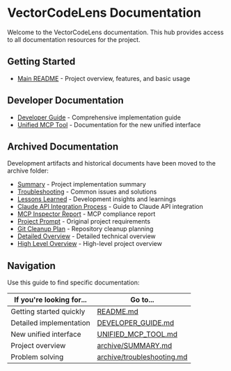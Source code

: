 # VectorCodeLens Documentation

Welcome to the VectorCodeLens documentation. This hub provides access to all documentation resources for the project.

## Getting Started

- [Main README](./README.md) - Project overview, features, and basic usage

## Developer Documentation

- [Developer Guide](./DEVELOPER_GUIDE.md) - Comprehensive implementation guide
- [Unified MCP Tool](./UNIFIED_MCP_TOOL.md) - Documentation for the new unified interface

## Archived Documentation

Development artifacts and historical documents have been moved to the archive folder:

- [Summary](./archive/SUMMARY.md) - Project implementation summary
- [Troubleshooting](./archive/troubleshooting.md) - Common issues and solutions
- [Lessons Learned](./archive/lessons_learned.md) - Development insights and learnings
- [Claude API Integration Process](./archive/CLAUDE-API-INTEGRATION-PROCESS.md) - Guide to Claude API integration
- [MCP Inspector Report](./archive/mcp_inspector_report.md) - MCP compliance report
- [Project Prompt](./archive/PROJECT_PROMPT.md) - Original project requirements
- [Git Cleanup Plan](./archive/GIT_CLEANUP_PLAN.md) - Repository cleanup planning
- [Detailed Overview](./archive/VectorCodeLens_Detailed_Overview.txt) - Detailed technical overview
- [High Level Overview](./archive/VectorCodeLens_High_Level_Overview.txt) - High-level project overview

## Navigation

Use this guide to find specific documentation:

| If you're looking for... | Go to... |
|--------------------------|----------|
| Getting started quickly | [README.md](./README.md) |
| Detailed implementation | [DEVELOPER_GUIDE.md](./DEVELOPER_GUIDE.md) |
| New unified interface | [UNIFIED_MCP_TOOL.md](./UNIFIED_MCP_TOOL.md) |
| Project overview | [archive/SUMMARY.md](./archive/SUMMARY.md) |
| Problem solving | [archive/troubleshooting.md](./archive/troubleshooting.md) |
